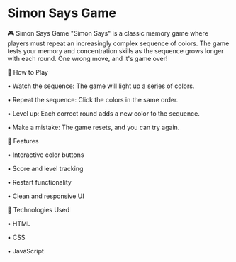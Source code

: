 # Simon Says Game

🎮 Simon Says Game
"Simon Says" is a classic memory game where players must repeat an increasingly complex sequence of colors. The game tests your memory and concentration skills as the sequence grows longer with each round. One wrong move, and it's game over!

🧠 How to Play

  • Watch the sequence: The game will light up a series of colors.

  • Repeat the sequence: Click the colors in the same order.

  • Level up: Each correct round adds a new color to the sequence.

  • Make a mistake: The game resets, and you can try again.

🔧 Features

  • Interactive color buttons 

  • Score and level tracking

  • Restart functionality

  • Clean and responsive UI

🚀 Technologies Used

  • HTML

  • CSS

  • JavaScript
